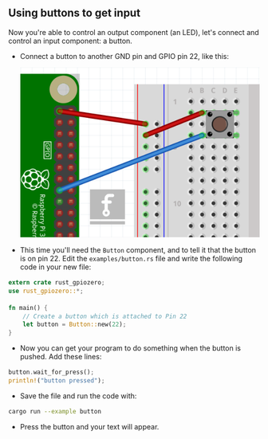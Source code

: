 ## Using buttons to get input

Now you're able to control an output component (an LED), let's connect and control an input component: a button.

+ Connect a button to another GND pin and GPIO pin 22, like this:

    ![Image made using Fritzing](images/button_rs.png)


+ This time you'll need the `Button` component, and to tell it that the button is on pin 22. Edit the `examples/button.rs` file and write the following code in your new file:

```rust
extern crate rust_gpiozero;
use rust_gpiozero::*;

fn main() {
    // Create a button which is attached to Pin 22
    let button = Button::new(22);
}
```

+ Now you can get your program to do something when the button is pushed. Add these lines:

```rust
button.wait_for_press();
println!("button pressed");
```

+ Save the file and run the code with: 

```bash
cargo run --example button
```

+ Press the button and your text will appear.
